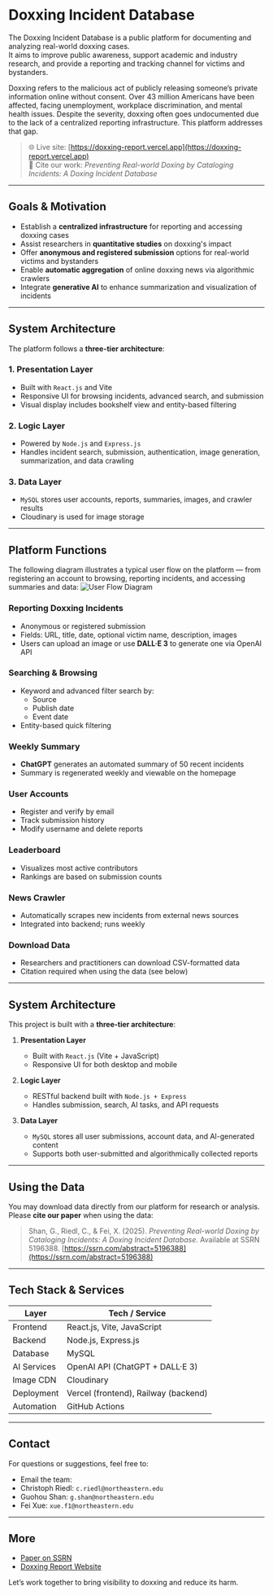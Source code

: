 #  Doxxing Incident Database

The Doxxing Incident Database is a public platform for documenting and analyzing real-world doxxing cases.  
It aims to improve public awareness, support academic and industry research, and provide a reporting and tracking channel for victims and bystanders.

Doxxing refers to the malicious act of publicly releasing someone’s private information online without consent. Over 43 million Americans have been affected, facing unemployment, workplace discrimination, and mental health issues. Despite the severity, doxxing often goes undocumented due to the lack of a centralized reporting infrastructure. This platform addresses that gap.

> 🌐 Live site: [https://doxxing-report.vercel.app](https://doxxing-report.vercel.app)  
> 📄 Cite our work: *Preventing Real-world Doxing by Cataloging Incidents: A Doxing Incident Database*

---


##  Goals & Motivation

- Establish a **centralized infrastructure** for reporting and accessing doxxing cases
- Assist researchers in **quantitative studies** on doxxing's impact
- Offer **anonymous and registered submission** options for real-world victims and bystanders
- Enable **automatic aggregation** of online doxxing news via algorithmic crawlers
- Integrate **generative AI** to enhance summarization and visualization of incidents

---

##  System Architecture

The platform follows a **three-tier architecture**:

### 1. Presentation Layer
- Built with `React.js` and Vite
- Responsive UI for browsing incidents, advanced search, and submission
- Visual display includes bookshelf view and entity-based filtering

### 2. Logic Layer
- Powered by `Node.js` and `Express.js`
- Handles incident search, submission, authentication, image generation, summarization, and data crawling

### 3. Data Layer
- `MySQL` stores user accounts, reports, summaries, images, and crawler results
- Cloudinary is used for image storage

---

##  Platform Functions
The following diagram illustrates a typical user flow on the platform — from registering an account to browsing, reporting incidents, and accessing summaries and data:
![User Flow Diagram](./assets/user-flow.png)

###  Reporting Doxxing Incidents
- Anonymous or registered submission
- Fields: URL, title, date, optional victim name, description, images
- Users can upload an image or use **DALL·E 3** to generate one via OpenAI API

###  Searching & Browsing
- Keyword and advanced filter search by:
  - Source
  - Publish date
  - Event date
- Entity-based quick filtering

###  Weekly Summary
- **ChatGPT** generates an automated summary of 50 recent incidents
- Summary is regenerated weekly and viewable on the homepage

###  User Accounts
- Register and verify by email
- Track submission history
- Modify username and delete reports

###  Leaderboard
- Visualizes most active contributors
- Rankings are based on submission counts

###  News Crawler
- Automatically scrapes new incidents from external news sources
- Integrated into backend; runs weekly

###  Download Data
- Researchers and practitioners can download CSV-formatted data
- Citation required when using the data (see below)

---
##  System Architecture

This project is built with a **three-tier architecture**:

1. **Presentation Layer**  
   - Built with `React.js` (Vite + JavaScript)
   - Responsive UI for both desktop and mobile

2. **Logic Layer**  
   - RESTful backend built with `Node.js + Express`
   - Handles submission, search, AI tasks, and API requests

3. **Data Layer**  
   - `MySQL` stores all user submissions, account data, and AI-generated content
   - Supports both user-submitted and algorithmically collected reports

---

##  Using the Data

You may download data directly from our platform for research or analysis.  
Please **cite our paper** when using the data:

> Shan, G., Riedl, C., & Fei, X. (2025). *Preventing Real-world Doxing by Cataloging Incidents: A Doxing Incident Database*. Available at SSRN 5196388. [https://ssrn.com/abstract=5196388](https://ssrn.com/abstract=5196388)


---

##  Tech Stack & Services

| Layer       | Tech / Service                   |
|-------------|----------------------------------|
| Frontend    | React.js, Vite, JavaScript       |
| Backend     | Node.js, Express.js              |
| Database    | MySQL                            |
| AI Services | OpenAI API (ChatGPT + DALL·E 3)  |
| Image CDN   | Cloudinary                       |
| Deployment  | Vercel (frontend), Railway (backend) |
| Automation  | GitHub Actions                   |

---

##  Contact

For questions or suggestions, feel free to:

-  Email the team:
  - Christoph Riedl: `c.riedl@northeastern.edu`
  - Guohou Shan: `g.shan@northeastern.edu`  
  - Fei Xue: `xue.f1@northeastern.edu`  

---

##  More

- [Paper on SSRN](https://ssrn.com/abstract=5196388)
- [Doxxing Report Website](https://doxxing-report.vercel.app)

Let’s work together to bring visibility to doxxing and reduce its harm.
